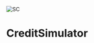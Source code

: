 ![SC](https://user-images.githubusercontent.com/58754599/119871961-949ded00-bee8-11eb-98c9-282371ea857d.png)
# CreditSimulator
